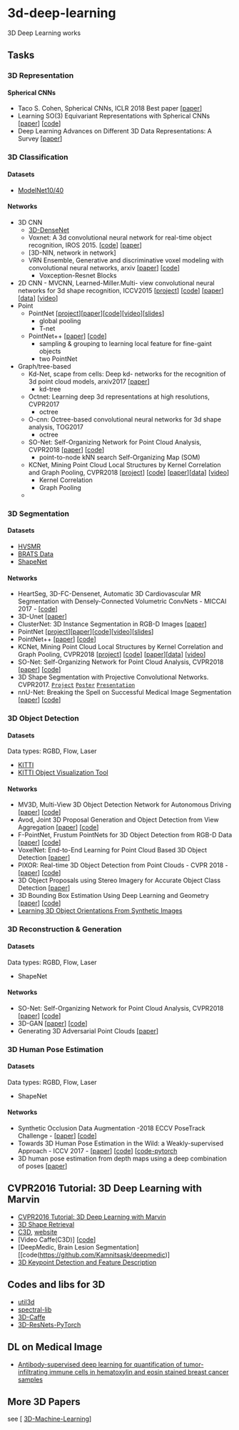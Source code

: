 # 3d-deep-learning
3D Deep Learning works


## Tasks


### 3D Representation

#### Spherical CNNs
  - Taco S. Cohen, Spherical CNNs, ICLR 2018 Best paper \[[paper](https://openreview.net/forum?id=Hkbd5xZRb)\] 
  - Learning SO\(3\) Equivariant Representations with Spherical CNNs \[[paper](https://arxiv.org/pdf/1711.06721v2.pdf)] [[code](https://github.com/daniilidis-group/spherical-cnn)]
  - Deep Learning Advances on Different 3D Data
Representations: A Survey  \[[paper](https://arxiv.org/pdf/1808.01462.pdf)\] 


### 3D Classification

#### Datasets

  - [ModelNet10/40](http://3dshapenets.cs.princeton.edu)

#### Networks

  - 3D CNN
      - [3D-DenseNet](https://github.com/barrykui/3ddensenet.torch)
      - Voxnet: A 3d convolutional neural network for real-time object recognition, IROS 2015.  \[[code](https://github.com/dimatura/voxnet)\] \[[paper](http://arxiv.org/abs/1505.00880)\]
      - [3D-NIN, network in network]
      - VRN Ensemble, Generative and discriminative voxel modeling with convolutional neural networks, arxiv \[[paper](https://arxiv.org/pdf/1608.04236.pdf)] \[[code](https://github.com/ajbrock/Generative-and-Discriminative-Voxel-Modeling)\]
        - Voxception-Resnet Blocks
  - 2D CNN
        - MVCNN, Learned-Miller.Multi- view convolutional neural networks for 3d shape recognition, ICCV2015 \[[project](http://vis-www.cs.umass.edu/mvcnn/)\] \[[code](https://github.com/suhangpro/mvcnn)\] \[[paper](http://arxiv.org/abs/1505.00880)\]\[[data](http://maxwell.cs.umass.edu/mvcnn-data/)\] \[[video](http://vis-www.cs.umass.edu/mvcnn/docs/1694_video.mp4)\]
  - Point
      - PointNet \[[project](http://stanford.edu/~rqi/pointnet/)]\[[paper](http://arxiv.org/abs/1612.00593)]\[[code](https://github.com/charlesq34/pointnet)]\[[video](https://www.youtube.com/watch?v=Cge-hot0Oc0)][[slides](http://stanford.edu/~rqi/pointnet/docs/cvpr17_pointnet_slides.pdf)]
        - global pooling
        - T-net
      - PointNet++ \[[paper](https://arxiv.org/pdf/1706.02413.pdf)\] \[[code](https://github.com/charlesq34/pointnet2)] 
        - sampling & grouping to learning local feature for fine-gaint objects
        - two PointNet
  - Graph/tree-based 
      - Kd-Net, scape from cells: Deep kd- networks for the recognition of 3d point cloud models, arxiv2017 \[[paper](http://arxiv.org/abs/1704.01222)\]
        - kd-tree
      - Octnet: Learning deep 3d representations at high resolutions, CVPR2017 
        - octree
      - O-cnn: Octree-based convolutional neural networks for 3d shape analysis, TOG2017
        - octree
      - SO-Net: Self-Organizing Network for Point Cloud Analysis, CVPR2018 \[[paper](https://arxiv.org/abs/1803.04249)\]  \[[code](https://github.com/lijx10/SO-Net)\]
        - point-to-node kNN search Self-Organizing Map \(SOM\)  
      - KCNet, Mining Point Cloud Local Structures by Kernel Correlation and Graph Pooling, CVPR2018   \[[project](http://vis-www.cs.umass.edu/mvcnn/)\] \[[code](https://github.com/suhangpro/mvcnn)\] \[[paper](http://arxiv.org/abs/1505.00880)\]\[[data](http://maxwell.cs.umass.edu/mvcnn-data/)\] \[[video](http://vis-www.cs.umass.edu/mvcnn/docs/1694_video.mp4)\]
        - Kernel Correlation
        - Graph Pooling
      - 

### 3D Segmentation

#### Datasets

  - [HVSMR](http://segchd.csail.mit.edu/data.html)
  - [BRATS Data](https://sites.google.com/site/braintumorsegmentation/home/brats2015)
  - [ShapeNet]()

#### Networks

  - HeartSeg, 3D-FC-Densenet, Automatic 3D Cardiovascular MR Segmentation with 
Densely-Connected Volumetric ConvNets - MICCAI 2017 - [[code](https://github.com/yulequan/HeartSeg)]
  - 3D-Unet \[[paper](http://lmb.informatik.uni-freiburg.de/Publications/2016/CABR16/cicek16miccai.pdf)]
  - ClusterNet: 3D Instance Segmentation in RGB-D Images \[[paper](https://arxiv.org/pdf/1807.08894.pdf)\]
  - PointNet \[[project](http://stanford.edu/~rqi/pointnet/)]\[[paper](http://arxiv.org/abs/1612.00593)]\[[code](https://github.com/charlesq34/pointnet)]\[[video](https://www.youtube.com/watch?v=Cge-hot0Oc0)][[slides](http://stanford.edu/~rqi/pointnet/docs/cvpr17_pointnet_slides.pdf)]
  - PointNet++ \[[paper](https://arxiv.org/pdf/1706.02413.pdf)\] \[[code](https://github.com/charlesq34/pointnet2)] 
  - KCNet, Mining Point Cloud Local Structures by Kernel Correlation and Graph Pooling, CVPR2018   \[[project](http://vis-www.cs.umass.edu/mvcnn/)\] \[[code](https://github.com/suhangpro/mvcnn)\] \[[paper](http://arxiv.org/abs/1505.00880)\]\[[data](http://maxwell.cs.umass.edu/mvcnn-data/)\] \[[video](http://vis-www.cs.umass.edu/mvcnn/docs/1694_video.mp4)\]
  - SO-Net: Self-Organizing Network for Point Cloud Analysis, CVPR2018 \[[paper](https://arxiv.org/abs/1803.04249)\]  \[[code](https://github.com/lijx10/SO-Net)\]
  - 3D Shape Segmentation with Projective Convolutional Networks. CVPR2017. [`Project`](http://people.cs.umass.edu/~kalo/papers/shapepfcn/) [`Poster`](http://people.cs.umass.edu/~kalo/papers/shapepfcn/ShapePFCN_poster.pdf) [`Presentation`](http://people.cs.umass.edu/~kalo/papers/shapepfcn/ShapePFCN_poster.pdf) 
  - nnU-Net: Breaking the Spell on Successful Medical Image Segmentation \[[paper](https://arxiv.org/pdf/1904.08128.pdf)\] \[[code](https://github.com/MIC-DKFZ/nnunet)] 

### 3D Object Detection

#### Datasets

Data types: RGBD, Flow, Laser
  - [KITTI](http://www.cvlibs.net/datasets/kitti/eval_object.php?obj_benchmark=3d)
  - [KITTI Object Visualization Tool](https://github.com/barrykui/kitti_object_vis)

#### Networks  

  - MV3D, Multi-View 3D Object Detection Network for Autonomous Driving \[[paper](https://arxiv.org/pdf/1611.07759)\] [[code](https://github.com/bostondiditeam/MV3D)]
  - Avod, Joint 3D Proposal Generation and Object Detection from View Aggregation \[[paper](https://arxiv.org/abs/1712.02294)\] [[code](https://github.com/kujason/avod)]
  - F-PointNet, Frustum PointNets for 3D Object Detection from RGB-D Data \[[paper](https://arxiv.org/abs/1711.08488)\] \[[code](https://github.com/charlesq34/frustum-pointnets)\]
  - VoxelNet: End-to-End Learning for Point Cloud Based 3D Object Detection \[[paper](https://arxiv.org/abs/1711.06396)\]
  - PIXOR: Real-time 3D Object Detection from Point Clouds - CVPR 2018 -  \[[paper](http://openaccess.thecvf.com/content_cvpr_2018/papers/Yang_PIXOR_Real-Time_3D_CVPR_2018_paper.pdf)\] \[[code](https://github.com/charlesq34/frustum-pointnets)\]
  - 3D Object Proposals using Stereo Imagery for Accurate Object Class Detection \[[paper](https://arxiv.org/abs/1608.07711)\]
  - 3D Bounding Box Estimation Using Deep Learning and Geometry \[[paper](https://arxiv.org/abs/1612.00496)\]  \[[code](https://github.com/smallcorgi/3D-Deepbox)\]
  - [Learning 3D Object Orientations From Synthetic Images](http://cs231n.stanford.edu/reports/rqi_final_report.pdf)

### 3D Reconstruction & Generation

#### Datasets

Data types: RGBD, Flow, Laser
  - ShapeNet

#### Networks  

  - SO-Net: Self-Organizing Network for Point Cloud Analysis, CVPR2018 \[[paper](https://arxiv.org/abs/1803.04249)\]  \[[code](https://github.com/lijx10/SO-Net)\]
  - 3D-GAN  \[[paper](https://arxiv.org/abs/1612.00496)\]  \[[code](https://github.com/zck119/3dgan-release)\]
  - Generating 3D Adversarial Point Clouds \[[paper](https://arxiv.org/pdf/1809.07016.pdf)\] 

### 3D Human Pose Estimation

#### Datasets

Data types: RGBD, Flow, Laser
  - ShapeNet

#### Networks  

  - Synthetic Occlusion Data Augmentation -2018 ECCV PoseTrack Challenge - \[[paper](https://arxiv.org/abs/1809.04987)\] \[[code](https://github.com/isarandi/synthetic-occlusion)\]
  - Towards 3D Human Pose Estimation in the Wild: a Weakly-supervised Approach - ICCV 2017  - \[[paper](https://arxiv.org/abs/1809.04987)\] \[[code](https://github.com/xingyizhou/pose-hg-3d)\] \[[code-pytorch](https://github.com/xingyizhou/Pytorch-pose-hg-3d)
  - 3D human pose estimation from depth maps using a deep combination of poses \[[paper](https://arxiv.org/pdf/1807.05389.pdf)\] 


## CVPR2016 Tutorial: 3D Deep Learning with Marvin
  - [CVPR2016 Tutorial: 3D Deep Learning with Marvin](http://vision.princeton.edu/event/cvpr16/3DDeepLearning/)
  - [3D Shape Retrieval](https://shapenet.cs.stanford.edu/shrec16/)
  - [C3D](https://github.com/facebook/C3D), [website](http://www.cs.dartmouth.edu/~dutran/c3d/)
  - [Video Caffe(C3D)] [[code](https://github.com/chuckcho/video-caffe)]
  - [DeepMedic, Brain Lesion Segmentation] [[code(https://github.com/Kamnitsask/deepmedic)]
  - [3D Keypoint Detection and Feature Description](http://staffhome.ecm.uwa.edu.au/~00051632/page100.html)

## Codes and libs for 3D
  - [util3d](https://github.com/fyu/util3d)
  - [spectral-lib](https://github.com/mbhenaff/spectral-lib)
  - [3D-Caffe](https://github.com/yulequan/3D-Caffe#installation)
  - [3D-ResNets-PyTorch](https://github.com/kenshohara/3D-ResNets-PyTorch)


## DL on Medical Image
  - [Antibody-supervised deep learning for quantification of tumor-infiltrating immune cells in hematoxylin and eosin stained breast cancer samples](https://www.ncbi.nlm.nih.gov/pmc/articles/PMC5027738/)

## More 3D Papers

see [ [3D-Machine-Learning](https://github.com/timzhang642/3D-Machine-Learning)]
